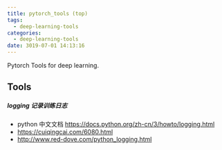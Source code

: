 ```yaml
---
title: pytorch_tools (top)
tags:
  - deep-learning-tools
categories:
  - deep-learning-tools
date: 3019-07-01 14:13:16
---
```


Pytorch Tools for deep learning.

## Tools

##### logging 记录训练日志
- python 中文文档 https://docs.python.org/zh-cn/3/howto/logging.html
- https://cuiqingcai.com/6080.html  
- http://www.red-dove.com/python_logging.html

##### 